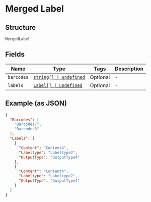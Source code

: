 
# Merged Label

## Structure

`MergedLabel`

## Fields

| Name | Type | Tags | Description |
|  --- | --- | --- | --- |
| `barcodes` | [`string[] \| undefined`](../../doc/models/string-enum.md) | Optional | - |
| `labels` | [`Label[] \| undefined`](../../doc/models/label.md) | Optional | - |

## Example (as JSON)

```json
{
  "Barcodes": [
    "Barcodes7",
    "Barcodes8"
  ],
  "Labels": [
    {
      "Content": "Content4",
      "Labeltype": "Labeltype2",
      "OutputType": "OutputType4"
    },
    {
      "Content": "Content4",
      "Labeltype": "Labeltype2",
      "OutputType": "OutputType4"
    }
  ]
}
```

